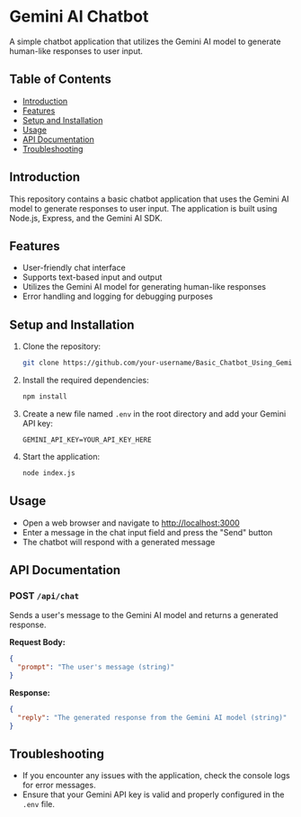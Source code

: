 # Gemini AI Chatbot

A simple chatbot application that utilizes the Gemini AI model to generate human-like responses to user input.

## Table of Contents

- [Introduction](#introduction)
- [Features](#features)
- [Setup and Installation](#setup-and-installation)
- [Usage](#usage)
- [API Documentation](#api-documentation)
- [Troubleshooting](#troubleshooting)

## Introduction

This repository contains a basic chatbot application that uses the Gemini AI model to generate responses to user input. The application is built using Node.js, Express, and the Gemini AI SDK.

## Features

- User-friendly chat interface
- Supports text-based input and output
- Utilizes the Gemini AI model for generating human-like responses
- Error handling and logging for debugging purposes

## Setup and Installation

1. Clone the repository:
   ```sh
   git clone https://github.com/your-username/Basic_Chatbot_Using_Gemini.git
   ```
2. Install the required dependencies:
   ```sh
   npm install
   ```
3. Create a new file named `.env` in the root directory and add your Gemini API key:
   ```
   GEMINI_API_KEY=YOUR_API_KEY_HERE
   ```
4. Start the application:
   ```sh
   node index.js
   ```

## Usage

- Open a web browser and navigate to [http://localhost:3000](http://localhost:3000)
- Enter a message in the chat input field and press the "Send" button
- The chatbot will respond with a generated message

## API Documentation

### POST `/api/chat`

Sends a user's message to the Gemini AI model and returns a generated response.

**Request Body:**
```json
{
  "prompt": "The user's message (string)"
}
```

**Response:**
```json
{
  "reply": "The generated response from the Gemini AI model (string)"
}
```

## Troubleshooting

- If you encounter any issues with the application, check the console logs for error messages.
- Ensure that your Gemini API key is valid and properly configured in the `.env` file.